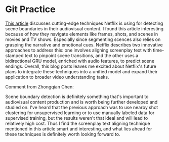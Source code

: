 # Git Practice

[This article](https://netflixtechblog.com/detecting-scene-changes-in-audiovisual-content-77a61d3eaad6) discusses cutting-edge techniques Netflix is using for detecting scene boundaries in their audiovisual content. I found this article interesting because of how they navigate elements like frames, shots, and scenes in movies and TV shows. Especially since segmenting scences also relies on grasping the narrative and emotional cues. Netflix describes two innovative approaches to address this: one involves aligning screenplay text with time-stamped text to pinpoint scene transitions, and the other uses a  bidirectional GRU model, enriched with audio features, to predict scene endings. Overall, this blog posts leaves me excited about Netflix's future plans to integrate these techniques into a unified model and expand their application to broader video understanding tasks.

Comment from Zhongqian Chen:

Scene boundary detection is definitely something that's important to audiovisual content production and is worth being further developed and studied on. I've heard that the previous approach was to use nearby shot clustering for unsupervised learning or to use manually labeled data for supervised training, but the results weren't that ideal and will lead to relatively high cost. Thus I find the screenplay text aligning technique mentioned in this article smart and interesting, and what lies ahead for these techniques is definitely worth looking forward to.